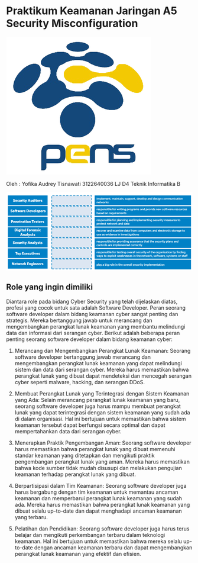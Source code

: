 <h1>Praktikum Keamanan Jaringan 
A5 Security Misconfiguration</h1>

<img src="logo_pens.png">

Oleh :
Yofika Audrey Tisnawati
3122640036
LJ D4 Teknik Informatika B

<img src="1.png">

<h2><b>Role yang ingin dimiliki</b></h2>

Diantara role pada bidang Cyber Security yang telah dijelaskan diatas, profesi yang cocok untuk sata adalah Software Developer. Peran seorang software developer dalam bidang keamanan cyber sangat penting dan strategis. Mereka bertanggung jawab untuk merancang dan mengembangkan perangkat lunak keamanan yang membantu melindungi data dan informasi dari serangan cyber. Berikut adalah beberapa peran penting seorang software developer dalam bidang keamanan cyber:

1. Merancang dan Mengembangkan Perangkat Lunak Keamanan: Seorang software developer bertanggung jawab merancang dan mengembangkan perangkat lunak keamanan yang dapat melindungi sistem dan data dari serangan cyber. Mereka harus memastikan bahwa perangkat lunak yang dibuat dapat mendeteksi dan mencegah serangan cyber seperti malware, hacking, dan serangan DDoS.

2. Membuat Perangkat Lunak yang Terintegrasi dengan Sistem Keamanan yang Ada: Selain merancang perangkat lunak keamanan yang baru, seorang software developer juga harus mampu membuat perangkat lunak yang dapat terintegrasi dengan sistem keamanan yang sudah ada di dalam organisasi. Hal ini bertujuan untuk memastikan bahwa sistem keamanan tersebut dapat berfungsi secara optimal dan dapat mempertahankan data dari serangan cyber.

3. Menerapkan Praktik Pengembangan Aman: Seorang software developer harus memastikan bahwa perangkat lunak yang dibuat memenuhi standar keamanan yang ditetapkan dan mengikuti praktik pengembangan perangkat lunak yang aman. Mereka harus memastikan bahwa kode sumber tidak mudah disusupi dan melakukan pengujian keamanan terhadap perangkat lunak yang dibuat.

4. Berpartisipasi dalam Tim Keamanan: Seorang software developer juga harus bergabung dengan tim keamanan untuk memantau ancaman keamanan dan memperbarui perangkat lunak keamanan yang sudah ada. Mereka harus memastikan bahwa perangkat lunak keamanan yang dibuat selalu up-to-date dan dapat menghadapi ancaman keamanan yang terbaru.

5. Pelatihan dan Pendidikan: Seorang software developer juga harus terus belajar dan mengikuti perkembangan terbaru dalam teknologi keamanan. Hal ini bertujuan untuk memastikan bahwa mereka selalu up-to-date dengan ancaman keamanan terbaru dan dapat mengembangkan perangkat lunak keamanan yang efektif dan efisien.